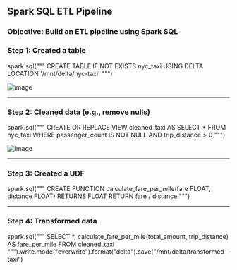 ## Spark SQL ETL Pipeline
### Objective: Build an ETL pipeline using Spark SQL


### Step 1: Created a table
spark.sql("""
CREATE TABLE IF NOT EXISTS nyc_taxi
USING DELTA
LOCATION '/mnt/delta/nyc-taxi'
""")
  
![image](https://github.com/user-attachments/assets/c84b0a03-d115-4cff-8c0d-4b999c71b2ec)


---

### Step 2: Cleaned data (e.g., remove nulls)
spark.sql("""
CREATE OR REPLACE VIEW cleaned_taxi AS
SELECT *
FROM nyc_taxi
WHERE passenger_count IS NOT NULL AND trip_distance > 0
""")

![Image](https://github.com/user-attachments/assets/49def860-9839-4c95-aad2-97428a5c45a5)


---

### Step 3: Created a UDF
spark.sql("""
CREATE FUNCTION calculate_fare_per_mile(fare FLOAT, distance FLOAT)
RETURNS FLOAT
RETURN fare / distance
""")

---

### Step 4: Transformed data
spark.sql("""
SELECT *, calculate_fare_per_mile(total_amount, trip_distance) AS fare_per_mile
FROM cleaned_taxi
""").write.mode("overwrite").format("delta").save("/mnt/delta/transformed-taxi")

